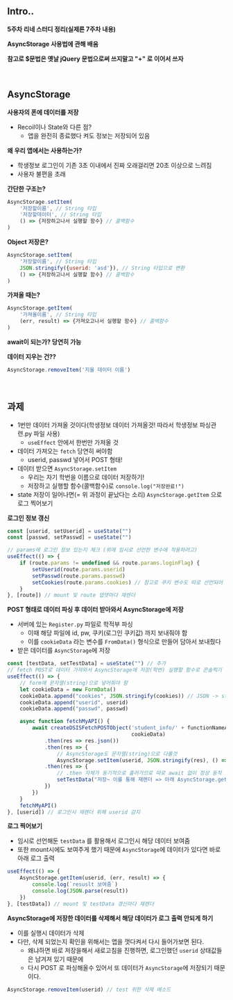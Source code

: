 ## Intro..

**5주차 리네 스터디 정리(실제론 7주차 내용)**

**AsyncStorage 사용법에 관해 배움**

**참고로 $문법은 옛날 jQuery 문법으로써 쓰지말고 "+" 로 이어서 쓰자**  

<br>

## AsyncStorage

**사용자의 폰에 데이터를 저장**

* Recoil이나 State와 다른 점?
  * 앱을 완전히 종료했다 켜도 정보는 저장되어 있음



**왜 우리 앱에서는 사용하는가?**

* 학생정보 로그인이 기존 3초 이내에서 진짜 오래걸리면 20초 이상으로 느려짐
* 사용자 불편을 초래



**간단한 구조는?**

```js
AsyncStorage.setItem(
	'저장할이름', // String 타입
    '저장할데이터', // String 타입
    () => {저장하고나서 실행할 함수} // 콜백함수
)
```



**Object 저장은?**

```js
AsyncStorage.setItem(
	'저장할이름', // String 타입
    JSON.stringify({userid: 'asd'}), // String 타입으로 변환
    () => {저장하고나서 실행할 함수} // 콜백함수
)
```



**가져올 때는?**

```js
AsyncStorage.getItem(
	'가져올이름', // String 타입
    (err, result) => {가져오고나서 실행할 함수} // 콜백함수
)
```



**await이 되는가? 당연히 가능**



**데이터 지우는 건??**

```js
AsyncStorage.removeItem('지울 데이터 이름')
```

<br>

## 과제

* 1번만 데이터 가져올 것이다(학생정보 데이터 가져올것! 따라서 학생정보 파싱관련.py 파일 사용)
  * `useEffect` 안에서 한번만 가져올 것
* 데이터 가져오는 `fetch` 당연히 써야함
  * userid, passwd 넣어서 POST 형태!
* 데이터 받으면 `AsyncStorage.setItem`
  * 우리는 자기 학번을 이름으로 데이터 저장하기!
  * 저장하고 실행할 함수(콜백함수)로 `console.log("저장완료!")`
* state 저장이 일어나면(=  위 과정이 끝났다는 소리) `AsyncStorage.getItem` 으로 로그 찍어보기



**로그인 정보 갱신**

```js
const [userid, setUserid] = useState("")
const [passwd, setPasswd] = useState("")

// params에 로그인 정보 있는지 체크 (위에 임시로 선언한 변수에 적용하려고)
useEffect(() => {
    if (route.params != undefined && route.params.loginFlag) {
        setUserid(route.params.userid)
        setPasswd(route.params.passwd)
        setCookies(route.params.cookies) // 참고로 쿠키 변수도 따로 선언되어 있음
    }
}, [route]) // mount 및 route 업뎃마다 재렌더
```



**POST 형태로 데이터 파싱 후 데이터 받아와서 AsyncStorage에 저장**

* 서버에 있는 `Register.py` 파일로 학적부 파싱
  * 이때 해당 파일에 id, pw, 쿠키(로그인 쿠키값) 까지 보내줘야 함
  * 이를 `cookieData` 라는 변수를 `FromData()` 형식으로 만들어 담아서 보내줬다
* 받은 데이터를 `AsyncStorage`에 저장

```js
const [testData, setTestData] = useState("") // 추가
// fetch POST로 데이터 가져와서 AsyncStorage에 저장(학번) 실행할 함수로 콘솔찍기
useEffect(() => {
    // form에 문자열(string)으로 넣어줘야 함
    let cookieData = new FormData() 
    cookieData.append("cookies", JSON.stringify(cookies)) // JSON -> string
    cookieData.append("userid", userid)
    cookieData.append("passwd", passwd)

    async function fetchMyAPI() {
        await createDSISFetchPOSTObject('student_info/' + functionNameArray[4] + '.py', 
                                        cookieData)
            .then(res => res.json())
            .then(res => {
            	// AsyncStorage도 문자열(string)으로 다룰것
            	AsyncStorage.setItem(userid, JSON.stringify(res), () => {console.log('저장 완료!')})
            .then(res => {
                // .then 자체가 동기적으로 흘러가므로 따로 await 없이 정상 동작
                setTestData("저장~ 이를 통해 재렌더 => 아래 AsyncStorage.getItem이 현시점에 다시 수행되는것")
            })
        })
    }
    fetchMyAPI()
}, [userid]) // 로그인시 재렌더 위해 userid 감지
```



**로그 찍어보기**

* 임시로 선언해둔 `testData` 를 활용해서 로그인시 해당 데이터 보여줌
* 또한 mount시에도 보여주게 했기 때문에 `AsyncStorage`에 데이터가 있다면 바로 아래 로그 출력

```js
useEffect(() => {
    AsyncStorage.getItem(userid, (err, result) => {
        console.log(`resuslt 보여줌`)
        console.log(JSON.parse(result))
    })
}, [testData]) // mount 및 testData 갱신마다 재렌더
```



**AsyncStorage에 저장한 데이터를 삭제해서 해당 데이터가 로그 출력 안되게 하기**

* 이를 실행시 데이터가 삭제
* 다만, 삭제 되었는지 확인을 위해서는 앱을 껏다켜서 다시 들어가보면 된다.
  * 왜냐하면 바로 저장을해서 새로고침을 진행하면, 로그인했던 `userid` 상태값들은 남겨져 있기 때문에
  * 다시 POST 로 파싱해올수 있어서 또 데이터가 `AsyncStorage`에 저장되기 때문이다.

```js
AsyncStorage.removeItem(userid) // test 위한 삭제 메소드
```

